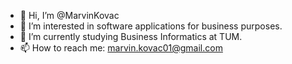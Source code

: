 - 👋 Hi, I’m @MarvinKovac
- 👀 I’m interested in software applications for business purposes.
- 🌱 I’m currently studying Business Informatics at TUM.
- 📫 How to reach me: marvin.kovac01@gmail.com

<!---
MarvinKovac/MarvinKovac is a ✨ special ✨ repository because its `README.md` (this file) appears on your GitHub profile.
You can click the Preview link to take a look at your changes.
--->
